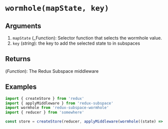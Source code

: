 # `wormhole(mapState, key)`

## Arguments

1. `mapState` (_Function): Selector function that selects the wormhole value.
2. `key` (_string_): the key to add the selected state to in subspaces

## Returns

(_Function_): The Redux Subspace middleware

## Examples

```javascript
import { createStore } from 'redux'
import { applyMiddleware } from 'redux-subspace'
import wormhole from 'redux-subspace-wormhole'
import { reducer } from 'somewhere'

const store = createStore(reducer, applyMiddleware(wormhole((state) => state.value, 'value')))
```
